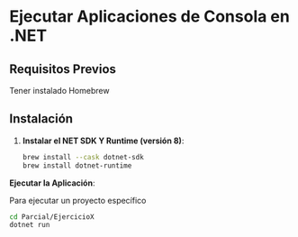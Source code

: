 # Ejecutar Aplicaciones de Consola en .NET

## Requisitos Previos

Tener instalado Homebrew

## Instalación

1. **Instalar el NET SDK Y Runtime (versión 8)**:

   ```bash
   brew install --cask dotnet-sdk
   brew install dotnet-runtime
   ```

 **Ejecutar la Aplicación**:

   Para ejecutar un proyecto específico

   ```bash
   cd Parcial/EjercicioX
   dotnet run
   ```



